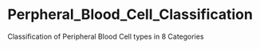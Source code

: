 # Perpheral_Blood_Cell_Classification
Classification of Peripheral Blood Cell types in 8 Categories
